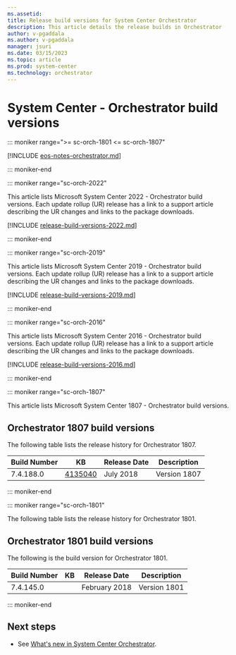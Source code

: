 ```yaml
---
ms.assetid:
title: Release build versions for System Center Orchestrator
description: This article details the release builds in Orchestrator
author: v-pgaddala
ms.author: v-pgaddala
manager: jsuri
ms.date: 03/15/2023
ms.topic: article
ms.prod: system-center
ms.technology: orchestrator
---
```


# System Center - Orchestrator build versions

::: moniker range=">= sc-orch-1801 <= sc-orch-1807"

[!INCLUDE [eos-notes-orchestrator.md](../includes/eos-notes-orchestrator.md)]

::: moniker-end

::: moniker range="sc-orch-2022"

This article lists Microsoft System Center 2022 - Orchestrator build versions. Each update rollup (UR) release has a link to a support article describing the UR changes and links to the package downloads.

[!INCLUDE [release-build-versions-2022.md](../includes/release-build-versions-orch-2022.md)]

::: moniker-end


::: moniker range="sc-orch-2019"

This article lists Microsoft System Center 2019 - Orchestrator build versions. Each update rollup (UR) release has a link to a support article describing the UR changes and links to the package downloads.

[!INCLUDE [release-build-versions-2019.md](../includes/release-build-versions-orch-2019.md)]

::: moniker-end

::: moniker range="sc-orch-2016"

This article lists Microsoft System Center 2016 - Orchestrator build versions. Each update rollup (UR) release has a link to a support article describing the UR changes and links to the package downloads.

[!INCLUDE [release-build-versions-2016.md](../includes/release-build-versions-orch-2016.md)]

::: moniker-end

::: moniker range="sc-orch-1807"

This article lists Microsoft System Center 1807 - Orchestrator build versions.

## Orchestrator 1807 build versions

The following table lists the release history for Orchestrator 1807.

|Build Number |KB |Release Date |Description |  
|-------------|---|-------------|------------|   
|7.4.188.0 |[4135040](https://support.microsoft.com/topic/system-center-orchestrator-version-1807-eebf98c3-0858-7e61-941e-5056b8a72c93) |July 2018 |Version 1807|

::: moniker-end

::: moniker range="sc-orch-1801"

The following table lists the release history for Orchestrator 1801.

## Orchestrator 1801 build versions

The following is the build version for Orchestrator 1801.

|Build Number |KB |Release Date |Description |  
|-------------|---|-------------|------------|   
|7.4.145.0 | |February 2018 |Version 1801|

::: moniker-end

## Next steps

- See [What's new in System Center Orchestrator](../SystemCenterDocs-pr/SystemCenterDocs/orchestrator/whats-new-in-orch.md).
